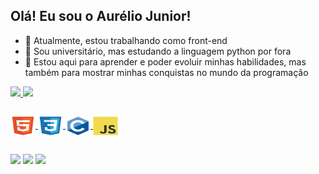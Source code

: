## Olá! Eu sou o Aurélio Junior!

- 🔭 Atualmente, estou trabalhando como front-end
- 🌱 Sou universitário, mas estudando a linguagem python por fora
- 👯 Estou aqui para aprender e poder evoluir minhas habilidades, mas também para mostrar minhas conquistas no mundo da programação

<div>
    <a href="https://github.com/AurelioJunior">
    <img height="140em" src="https://github-readme-stats.vercel.app/api?username=AurelioJunior&show_icons=true&theme=maroongold&include_all_commits=true&count_private=true"/>
    <img height="140em" src="https://github-readme-stats.vercel.app/api/top-langs/?username=AurelioJunior&layout=compact&langs_count=7&theme=maroongold"/>
</div>
  
  ##
  <div>
    <img align="center" alt="HTML" height="30" width="40" src="https://raw.githubusercontent.com/devicons/devicon/master/icons/html5/html5-original.svg">
    <img align="center" alt="HTML" height="30" width="40" src="https://raw.githubusercontent.com/devicons/devicon/master/icons/css3/css3-original.svg">
    <img align="center" alt="HTML" height="30" width="40" src="https://raw.githubusercontent.com/devicons/devicon/master/icons/c/c-original.svg">
        <img align="center" alt="HTML" height="30" width="40" src="https://raw.githubusercontent.com/devicons/devicon/master/icons/javascript/javascript-original.svg">
  </div>
  
  ##
  
  <div>
      <a href="https://www.instagram.com/aurelioo_junior" target="_blank"><img src="https://img.shields.io/badge/-Instagram-%23E4405F?style=for-the-badge&logo=instagram&logoColor=white" target="_blank"></a>
      <a href"=www.linkedin.com/in/AurelioLSJunior" target"_blank"><img src="https://img.shields.io/badge/-Linkedin-%23E4405F?style=for-the-badge&logo=linkedin&logoColor=white" target="_blank"></a>
      <a href = "mailto:aureliol.sjunior22@gmail.com"><img src="https://img.shields.io/badge/Gmail-D14836?style=for-the-badge&logo=gmail&logoColor=white" target="_blank"></a>
  </div>
  
      
